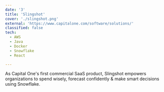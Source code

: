 ```yaml
---
date: '3'
title: 'Slingshot'
cover: './slingshot.png'
external: 'https://www.capitalone.com/software/solutions/'
classified: false
tech:
  - AWS
  - Java
  - Docker
  - Snowflake
  - React

---
```


As Capital One's first commercial SaaS product, Slingshot empowers organizations to spend wisely, forecast confidently & make smart decisions using Snowflake.